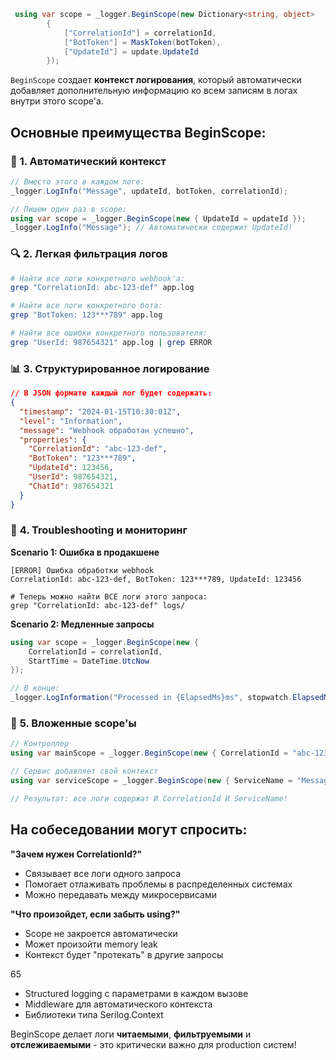 ```cs
 using var scope = _logger.BeginScope(new Dictionary<string, object>
        {
            ["CorrelationId"] = correlationId,
            ["BotToken"] = MaskToken(botToken),
            ["UpdateId"] = update.UpdateId
        });
```


`BeginScope` создает **контекст логирования**, который автоматически добавляет дополнительную информацию ко всем записям в логах внутри этого scope'а.

## Основные преимущества BeginScope:

### 🎯 **1. Автоматический контекст**

```csharp
// Вместо этого в каждом логе:
_logger.LogInfo("Message", updateId, botToken, correlationId);

// Пишем один раз в scope:
using var scope = _logger.BeginScope(new { UpdateId = updateId });
_logger.LogInfo("Message"); // Автоматически содержит UpdateId!
```

### 🔍 **2. Легкая фильтрация логов**

```bash
# Найти все логи конкретного webhook'а:
grep "CorrelationId: abc-123-def" app.log

# Найти все логи конкретного бота:
grep "BotToken: 123***789" app.log

# Найти все ошибки конкретного пользователя:
grep "UserId: 987654321" app.log | grep ERROR
```

### 📊 **3. Структурированное логирование**

```json
// В JSON формате каждый лог будет содержать:
{
  "timestamp": "2024-01-15T10:30:01Z",
  "level": "Information", 
  "message": "Webhook обработан успешно",
  "properties": {
    "CorrelationId": "abc-123-def",
    "BotToken": "123***789",
    "UpdateId": 123456,
    "UserId": 987654321,
    "ChatId": 987654321
  }
}
```

### 🚀 **4. Troubleshooting и мониторинг**

**Scenario 1: Ошибка в продакшене**

```
[ERROR] Ошибка обработки webhook
CorrelationId: abc-123-def, BotToken: 123***789, UpdateId: 123456

# Теперь можно найти ВСЕ логи этого запроса:
grep "CorrelationId: abc-123-def" logs/
```

**Scenario 2: Медленные запросы**

```csharp
using var scope = _logger.BeginScope(new { 
    CorrelationId = correlationId,
    StartTime = DateTime.UtcNow 
});

// В конце:
_logger.LogInformation("Processed in {ElapsedMs}ms", stopwatch.ElapsedMilliseconds);
```

### 🔄 **5. Вложенные scope'ы**

```csharp
// Контроллер
using var mainScope = _logger.BeginScope(new { CorrelationId = "abc-123" });

// Сервис добавляет свой контекст
using var serviceScope = _logger.BeginScope(new { ServiceName = "MessageProcessor" });

// Результат: все логи содержат И CorrelationId И ServiceName!
```

## На собеседовании могут спросить:

**"Зачем нужен CorrelationId?"**

- Связывает все логи одного запроса
- Помогает отлаживать проблемы в распределенных системах
- Можно передавать между микросервисами

**"Что произойдет, если забыть using?"**

- Scope не закроется автоматически
- Может произойти memory leak
- Контекст будет "протекать" в другие запросы

65
- Structured logging с параметрами в каждом вызове
- Middleware для автоматического контекста
- Библиотеки типа Serilog.Context

BeginScope делает логи **читаемыми**, **фильтруемыми** и **отслеживаемыми** - это критически важно для production систем!